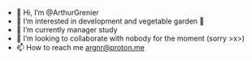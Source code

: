 - 👋 Hi, I’m @ArthurGrenier
- 👀 I’m interested in development and vegetable garden :deciduous_tree:
- 🌱 I’m currently manager study
- 💞️ I’m looking to collaborate with nobody for the moment (sorry >x>)
- 📫 How to reach me argnr@proton.me

<!---
ArthurGrenier/ArthurGrenier is a ✨ special ✨ repository because its `README.md` (this file) appears on your GitHub profile.
You can click the Preview link to take a look at your changes.
--->
